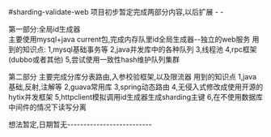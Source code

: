 #sharding-validate-web
项目初步暂定完成两部分内容,以后扩展 - -

第一部分:全局id生成器	
主要使用mysql+java current包,完成内存队里id全局生成器--独立的web服务
用到的知识点:
	1,mysql基础事务等
	2,java并发库中的各种队列
	3,线程池
	4,rpc框架(dubbo或者其他)
	5,尝试使用一致性hash维护队列集群

第二部分
主要完成分库分表路由,入参校验框架,以及限流器
用到的知识点
	1,java基础,反射,注解等
	2,guava常用库
	3,spring动态路由
	4,无侵入式修改成使用开源的hytix并发框架
	5,httpclient模拟调用id生成器生成sharding主键
	6,在不使用数据库中间件的情况下读写分离

想法暂定,日期暂无--------------------------
